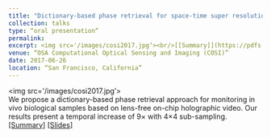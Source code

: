 ```yaml
---
title: "Dictionary-based phase retrieval for space-time super resolution using lens-free on-chip holographic video"
collection: talks
type: “oral presentation“
permalink: 
excerpt: <img src='/images/cosi2017.jpg’><br/>[[Summary]](https://pdfs.semanticscholar.org/b6fb/034b8b8ac40f9819dc8919dce6439c232ff5.pdf) [[Slides]](https://www.dropbox.com/s/rnxwrwym76yfgm1/COSI2017.pptx?dl=0)
venue: “OSA Computational Optical Sensing and Imaging (COSI)”
date: 2017-06-26
location: “San Francisco, California”
---
```

<img src='/images/cosi2017.jpg’><br/>
We propose a dictionary-based phase retrieval approach for monitoring in vivo biological samples based on lens-free on-chip holographic video. Our results present a temporal increase of 9× with 4×4 sub-sampling. <br/>
[[Summary]](https://pdfs.semanticscholar.org/b6fb/034b8b8ac40f9819dc8919dce6439c232ff5.pdf) [[Slides]](https://www.dropbox.com/s/rnxwrwym76yfgm1/COSI2017.pptx?dl=0)
